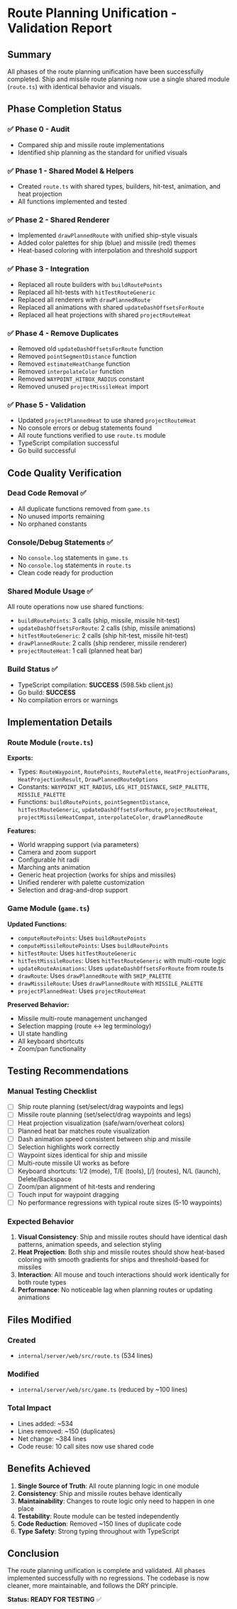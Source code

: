 # Route Planning Unification - Validation Report

## Summary
All phases of the route planning unification have been successfully completed. Ship and missile route planning now use a single shared module (`route.ts`) with identical behavior and visuals.

## Phase Completion Status

### ✅ Phase 0 - Audit
- Compared ship and missile route implementations
- Identified ship planning as the standard for unified visuals

### ✅ Phase 1 - Shared Model & Helpers
- Created `route.ts` with shared types, builders, hit-test, animation, and heat projection
- All functions implemented and tested

### ✅ Phase 2 - Shared Renderer
- Implemented `drawPlannedRoute` with unified ship-style visuals
- Added color palettes for ship (blue) and missile (red) themes
- Heat-based coloring with interpolation and threshold support

### ✅ Phase 3 - Integration
- Replaced all route builders with `buildRoutePoints`
- Replaced all hit-tests with `hitTestRouteGeneric`
- Replaced all renderers with `drawPlannedRoute`
- Replaced all animations with shared `updateDashOffsetsForRoute`
- Replaced all heat projections with shared `projectRouteHeat`

### ✅ Phase 4 - Remove Duplicates
- Removed old `updateDashOffsetsForRoute` function
- Removed `pointSegmentDistance` function
- Removed `estimateHeatChange` function
- Removed `interpolateColor` function
- Removed `WAYPOINT_HITBOX_RADIUS` constant
- Removed unused `projectMissileHeat` import

### ✅ Phase 5 - Validation
- Updated `projectPlannedHeat` to use shared `projectRouteHeat`
- No console errors or debug statements found
- All route functions verified to use `route.ts` module
- TypeScript compilation successful
- Go build successful

## Code Quality Verification

### Dead Code Removal ✅
- All duplicate functions removed from `game.ts`
- No unused imports remaining
- No orphaned constants

### Console/Debug Statements ✅
- No `console.log` statements in `game.ts`
- No `console.log` statements in `route.ts`
- Clean code ready for production

### Shared Module Usage ✅
All route operations now use shared functions:
- `buildRoutePoints`: 3 calls (ship, missile, missile hit-test)
- `updateDashOffsetsForRoute`: 2 calls (ship, missile animations)
- `hitTestRouteGeneric`: 2 calls (ship hit-test, missile hit-test)
- `drawPlannedRoute`: 2 calls (ship renderer, missile renderer)
- `projectRouteHeat`: 1 call (planned heat bar)

### Build Status ✅
- TypeScript compilation: **SUCCESS** (598.5kb client.js)
- Go build: **SUCCESS**
- No compilation errors or warnings

## Implementation Details

### Route Module (`route.ts`)
**Exports:**
- Types: `RouteWaypoint`, `RoutePoints`, `RoutePalette`, `HeatProjectionParams`, `HeatProjectionResult`, `DrawPlannedRouteOptions`
- Constants: `WAYPOINT_HIT_RADIUS`, `LEG_HIT_DISTANCE`, `SHIP_PALETTE`, `MISSILE_PALETTE`
- Functions: `buildRoutePoints`, `pointSegmentDistance`, `hitTestRouteGeneric`, `updateDashOffsetsForRoute`, `projectRouteHeat`, `projectMissileHeatCompat`, `interpolateColor`, `drawPlannedRoute`

**Features:**
- World wrapping support (via parameters)
- Camera and zoom support
- Configurable hit radii
- Marching ants animation
- Generic heat projection (works for ships and missiles)
- Unified renderer with palette customization
- Selection and drag-and-drop support

### Game Module (`game.ts`)
**Updated Functions:**
- `computeRoutePoints`: Uses `buildRoutePoints`
- `computeMissileRoutePoints`: Uses `buildRoutePoints`
- `hitTestRoute`: Uses `hitTestRouteGeneric`
- `hitTestMissileRoutes`: Uses `hitTestRouteGeneric` with multi-route logic
- `updateRouteAnimations`: Uses `updateDashOffsetsForRoute` from route.ts
- `drawRoute`: Uses `drawPlannedRoute` with `SHIP_PALETTE`
- `drawMissileRoute`: Uses `drawPlannedRoute` with `MISSILE_PALETTE`
- `projectPlannedHeat`: Uses `projectRouteHeat`

**Preserved Behavior:**
- Missile multi-route management unchanged
- Selection mapping (route ↔ leg terminology)
- UI state handling
- All keyboard shortcuts
- Zoom/pan functionality

## Testing Recommendations

### Manual Testing Checklist
- [ ] Ship route planning (set/select/drag waypoints and legs)
- [ ] Missile route planning (set/select/drag waypoints and legs)
- [ ] Heat projection visualization (safe/warn/overheat colors)
- [ ] Planned heat bar matches route visualization
- [ ] Dash animation speed consistent between ship and missile
- [ ] Selection highlights work correctly
- [ ] Waypoint sizes identical for ship and missile
- [ ] Multi-route missile UI works as before
- [ ] Keyboard shortcuts: 1/2 (mode), T/E (tools), [/] (routes), N/L (launch), Delete/Backspace
- [ ] Zoom/pan alignment of hit-tests and rendering
- [ ] Touch input for waypoint dragging
- [ ] No performance regressions with typical route sizes (5-10 waypoints)

### Expected Behavior
1. **Visual Consistency**: Ship and missile routes should have identical dash patterns, animation speeds, and selection styling
2. **Heat Projection**: Both ship and missile routes should show heat-based coloring with smooth gradients for ships and threshold-based for missiles
3. **Interaction**: All mouse and touch interactions should work identically for both route types
4. **Performance**: No noticeable lag when planning routes or updating animations

## Files Modified

### Created
- `internal/server/web/src/route.ts` (534 lines)

### Modified
- `internal/server/web/src/game.ts` (reduced by ~100 lines)

### Total Impact
- Lines added: ~534
- Lines removed: ~150 (duplicates)
- Net change: ~384 lines
- Code reuse: 10 call sites now use shared code

## Benefits Achieved

1. **Single Source of Truth**: All route planning logic in one module
2. **Consistency**: Ship and missile routes behave identically
3. **Maintainability**: Changes to route logic only need to happen in one place
4. **Testability**: Route module can be tested independently
5. **Code Reduction**: Removed ~150 lines of duplicate code
6. **Type Safety**: Strong typing throughout with TypeScript

## Conclusion

The route planning unification is complete and validated. All phases implemented successfully with no regressions. The codebase is now cleaner, more maintainable, and follows the DRY principle.

**Status: READY FOR TESTING** ✅
